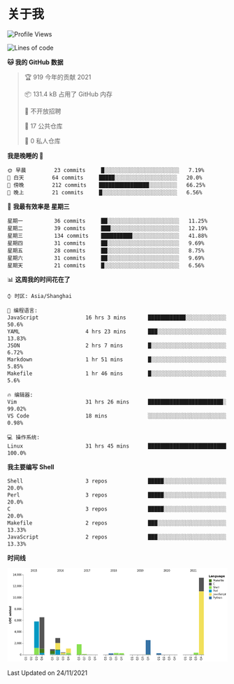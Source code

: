 # 关于我

<!--START_SECTION:waka-->
![Profile Views](http://img.shields.io/badge/%E4%B8%AA%E4%BA%BA%E5%B0%81%E9%9D%A2%E8%A7%82%E7%9C%8B%E6%AC%A1%E6%95%B0-6-blue)

![Lines of code](https://img.shields.io/badge/%E4%BB%8E%E3%80%8C%E4%BD%A0%E5%A5%BD%E4%B8%96%E7%95%8C%E3%80%8D%E6%88%91%E5%B7%B2%E7%BB%8F%E5%86%99%E4%BA%86-37125%20%E8%A1%8C%E4%BB%A3%E7%A0%81-blue)

**🐱 我的 GitHub 数据** 

> 🏆 919 今年的贡献 2021
 > 
> 📦 131.4 kB 占用了 GitHub 内存 
 > 
> 🚫 不开放招聘
 > 
> 📜 17 公共仓库 
 > 
> 🔑 0 私人仓库  
 > 
**我是晚睡的 🦉** 

```text
🌞 早晨         23 commits     █░░░░░░░░░░░░░░░░░░░░░░░░   7.19% 
🌆 白天         64 commits     █████░░░░░░░░░░░░░░░░░░░░   20.0% 
🌃 傍晚         212 commits    ████████████████░░░░░░░░░   66.25% 
🌙 晚上         21 commits     █░░░░░░░░░░░░░░░░░░░░░░░░   6.56%

```
📅 **我最有效率是 星期三** 

```text
星期一          36 commits     ██░░░░░░░░░░░░░░░░░░░░░░░   11.25% 
星期二          39 commits     ███░░░░░░░░░░░░░░░░░░░░░░   12.19% 
星期三          134 commits    ██████████░░░░░░░░░░░░░░░   41.88% 
星期四          31 commits     ██░░░░░░░░░░░░░░░░░░░░░░░   9.69% 
星期五          28 commits     ██░░░░░░░░░░░░░░░░░░░░░░░   8.75% 
星期六          31 commits     ██░░░░░░░░░░░░░░░░░░░░░░░   9.69% 
星期天          21 commits     █░░░░░░░░░░░░░░░░░░░░░░░░   6.56%

```


📊 **这周我的时间花在了** 

```text
⌚︎ 时区: Asia/Shanghai

💬 编程语言: 
JavaScript               16 hrs 3 mins       ████████████░░░░░░░░░░░░░   50.6% 
YAML                     4 hrs 23 mins       ███░░░░░░░░░░░░░░░░░░░░░░   13.83% 
JSON                     2 hrs 7 mins        █░░░░░░░░░░░░░░░░░░░░░░░░   6.72% 
Markdown                 1 hr 51 mins        █░░░░░░░░░░░░░░░░░░░░░░░░   5.85% 
Makefile                 1 hr 46 mins        █░░░░░░░░░░░░░░░░░░░░░░░░   5.6%

🔥 编辑器: 
Vim                      31 hrs 26 mins      ████████████████████████░   99.02% 
VS Code                  18 mins             ░░░░░░░░░░░░░░░░░░░░░░░░░   0.98%

💻 操作系统: 
Linux                    31 hrs 45 mins      █████████████████████████   100.0%

```

**我主要编写 Shell** 

```text
Shell                    3 repos             █████░░░░░░░░░░░░░░░░░░░░   20.0% 
Perl                     3 repos             █████░░░░░░░░░░░░░░░░░░░░   20.0% 
C                        3 repos             █████░░░░░░░░░░░░░░░░░░░░   20.0% 
Makefile                 2 repos             ███░░░░░░░░░░░░░░░░░░░░░░   13.33% 
JavaScript               2 repos             ███░░░░░░░░░░░░░░░░░░░░░░   13.33%

```


**时间线**

![Chart not found](https://raw.githubusercontent.com/Arondight/Arondight/master/charts/bar_graph.png) 


 Last Updated on 24/11/2021
<!--END_SECTION:waka-->
